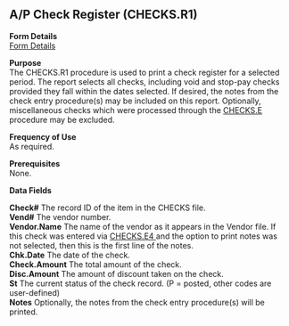 ##  A/P Check Register (CHECKS.R1)

<PageHeader />

**Form Details**  
[ Form Details ](CHECKS-R1-1/README.md)   

**Purpose**  
The CHECKS.R1 procedure is used to print a check register for a selected period. The report selects all checks, including void and stop-pay checks provided they fall within the dates selected. If desired, the notes from the check entry procedure(s) may be included on this report. Optionally, miscellaneous checks which were processed through the [ CHECKS.E ](../../../../rover/AP-OVERVIEW/AP-ENTRY/AP-E/CHECKS-E) procedure may be excluded. 

**Frequency of Use**  
As required.

**Prerequisites**  
None.

**Data Fields**

**Check#** The record ID of the item in the CHECKS file.  
**Vend#** The vendor number.  
**Vendor.Name** The name of the vendor as it appears in the Vendor file. If this check was entered via [ CHECKS.E4 ](../../../../rover/AP-OVERVIEW/AP-ENTRY/CHECKS-E4) and the option to print notes was not selected, then this is the first line of the notes.   
**Chk.Date** The date of the check.  
**Check.Amount** The total amount of the check.  
**Disc.Amount** The amount of discount taken on the check.  
**St** The current status of the check record. (P = posted, other codes are
user-defined)  
**Notes** Optionally, the notes from the check entry procedure(s) will be
printed.  
  
<badge text= "Version 8.10.57" vertical="middle" />

<PageFooter />